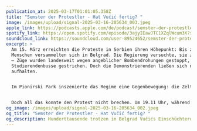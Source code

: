 ```yaml
---
publication_at: 2025-03-17T01:01:05.358Z
title: "Semster der Protestler - Hat Vučić fertig? "
image: /images/upload/signal-2025-03-16-205634_003.jpeg
apple_link: https://podcasts.apple.com/de/podcast/semster-der-protestler-hat-vu%C4%8Di%C4%87-fertig/id1170436903?i=1000699433174
spotify_link: https://open.spotify.com/episode/3ajyIEawJTC1XZqlWcum3X?si=54d6620037fc4c68
soundcloud_link: https://soundcloud.com/user-89524652/semster-der-protestler-hat-vucic-fertig?utm_source=clipboard&utm_medium=text&utm_campaign=social_sharing&si=7c105bbe7dea4729ae177cc9fa78c60d
excerpt: >
  Am 15. März erreichten die Proteste in Serbien ihren Höhepunkt: Bis zu 325.000
  Menschen versammelten sich in Belgrad. Die Regierung versuchte, sie zu stoppen
  – Züge wurden landesweit wegen angeblicher Bombendrohungen gestoppt, viele
  Studierendenbusse gestrichen. Doch die Demonstrierenden ließen sich nicht
  aufhalten.


  Im Pionirski Park inszenierte das Regime eine Gegenbewegung: die Zeltstadt „Ćacilend“. Angeblich von Studierenden organisiert, war sie in Wahrheit mit bezahlten Regimetreuen, maskierten Männern und Kriegsveteranen besetzt. Dort gab es kostenlose Getränke, Spanferkel und Geld – eine plumpe Inszenierung, um Vučićs Rückhalt zu suggerieren.


  Doch all das konnte den Protest nicht brechen. Um 19.11 Uhr, während einer Schweigeminute, brach plötzlich Panik aus. Menschen flohen in Seitengassen, suchten Schutz in Hauseingängen. Experten vermuten den Einsatz einer Schallkanone – eine Technologie, die Massen mit extremen Frequenzen in Angst versetzt. Die Regierung dementierte, doch der Verdacht bleibt. Krsto war vor Ort und berichtet.
og_image: /images/upload/signal-2025-03-16-205634_002.jpeg
og_title: "Semster der Protestler - Hat Vučić fertig? "
og_description: Hunderttausende trotzen in Belgrad Vučićs Einschüchterungen
---
```

